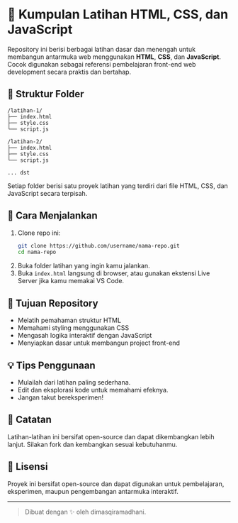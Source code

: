 # 🔧 Kumpulan Latihan HTML, CSS, dan JavaScript

Repository ini berisi berbagai latihan dasar dan menengah untuk membangun antarmuka web menggunakan **HTML**, **CSS**, dan **JavaScript**. Cocok digunakan sebagai referensi pembelajaran front-end web development secara praktis dan bertahap.

## 📁 Struktur Folder

```
/latihan-1/
├── index.html
├── style.css
└── script.js

/latihan-2/
├── index.html
├── style.css
└── script.js

... dst
```

Setiap folder berisi satu proyek latihan yang terdiri dari file HTML, CSS, dan JavaScript secara terpisah.

## 🚀 Cara Menjalankan

1. Clone repo ini:
   ```bash
   git clone https://github.com/username/nama-repo.git
   cd nama-repo
   ```
2. Buka folder latihan yang ingin kamu jalankan.
3. Buka `index.html` langsung di browser, atau gunakan ekstensi Live Server jika kamu memakai VS Code.

## 📌 Tujuan Repository

- Melatih pemahaman struktur HTML
- Memahami styling menggunakan CSS
- Mengasah logika interaktif dengan JavaScript
- Menyiapkan dasar untuk membangun project front-end

## 💡 Tips Penggunaan

- Mulailah dari latihan paling sederhana.
- Edit dan eksplorasi kode untuk memahami efeknya.
- Jangan takut bereksperimen!

## 🧠 Catatan

Latihan-latihan ini bersifat open-source dan dapat dikembangkan lebih lanjut. Silakan fork dan kembangkan sesuai kebutuhanmu.

## 🪪 Lisensi

Proyek ini bersifat open-source dan dapat digunakan untuk pembelajaran, eksperimen, maupun pengembangan antarmuka interaktif.

---

> Dibuat dengan ✨ oleh dimasqiramadhani.
